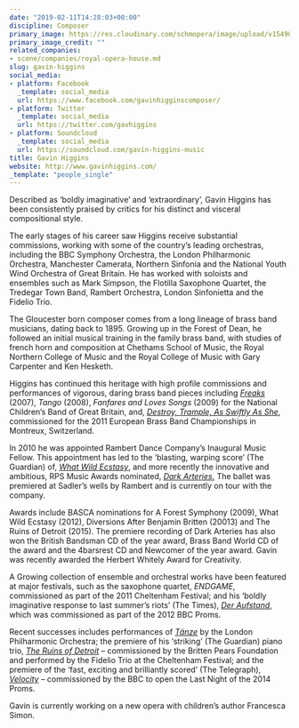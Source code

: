 ```yaml
---
date: "2019-02-11T14:28:03+00:00"
discipline: Composer
primary_image: https://res.cloudinary.com/schmopera/image/upload/v1549895207/media/2019/02/GavinHiggins.jpg
primary_image_credit: ""
related_companies:
- scene/companies/royal-opera-house.md
slug: gavin-higgins
social_media:
- platform: Facebook
  _template: social_media
  url: https://www.facebook.com/gavinhigginscomposer/
- platform: Twitter
  _template: social_media
  url: https://twitter.com/gavhiggins
- platform: Soundcloud
  _template: social_media
  url: https://soundcloud.com/gavin-higgins-music
title: Gavin Higgins
website: http://www.gavinhiggins.com/
_template: "people_single"
---
```

Described as ‘boldly imaginative’ and ‘extraordinary’, Gavin Higgins has been consistently praised by critics for his distinct and visceral compositional style.

The early stages of his career saw Higgins receive substantial commissions, working with some of the country’s leading orchestras, including the BBC Symphony Orchestra, the London Philharmonic Orchestra, Manchester Camerata, Northern Sinfonia and the National Youth Wind Orchestra of Great Britain. He has worked with soloists and ensembles such as Mark Simpson, the Flotilla Saxophone Quartet, the Tredegar Town Band, Rambert Orchestra, London Sinfonietta and the Fidelio Trio.

The Gloucester born composer comes from a long lineage of brass band musicians, dating back to 1895. Growing up in the Forest of Dean, he followed an initial musical training in the family brass band, with studies of french horn and composition at Chethams School of Music, the Royal Northern College of Music and the Royal College of Music with Gary Carpenter and Ken Hesketh.

Higgins has continued this heritage with high profile commissions and performances of vigorous, daring brass band pieces including [_Freaks_](https://soundcloud.com/gavin-higgins-music/freaks-gavin-higgins) (2007), _Tango_ (2008), _Fanfares and Loves Songs_ (2009) for the National Children’s Band of Great Britain, and, [_Destroy, Trample, As Swiftly As She_](https://soundcloud.com/gavin-higgins-music/destroy-trample-as-swiftly), commissioned for the 2011 European Brass Band Championships in Montreux, Switzerland.

In 2010 he was appointed Rambert Dance Company’s Inaugural Music Fellow. This appointment has led to the ‘blasting, warping score’ (The Guardian) of, [_What Wild Ecstasy_](https://soundcloud.com/gavin-higgins-music/what-wild-ecstasy-gavin), and more recently the innovative and ambitious, RPS Music Awards nominated, [_Dark Arteries._](https://www.youtube.com/watch?v=4LD4uMprMsw) The ballet was premiered at Sadler’s wells by Rambert and is currently on tour with the company.

Awards include BASCA nominations for A Forest Symphony (2009), What Wild Ecstasy (2012), Diversions After Benjamin Britten (20013) and The Ruins of Detroit (2015). The premiere recording of Dark Arteries has also won the British Bandsman CD of the year award, Brass Band World CD of the award and the 4barsrest CD and Newcomer of the year award. Gavin was recently awarded the Herbert Whitely Award for Creativity.

A Growing collection of ensemble and orchestral works have been featured at major festivals, such as the saxophone quartet, _ENDGAME_, commissioned as part of the 2011 Cheltenham Festival; and his ‘boldly imaginative response to last summer’s riots’ (The Times), [_Der Aufstand_](https://soundcloud.com/gavin-higgins-music/der-aufstand), which was commissioned as part of the 2012 BBC Proms.

Recent successes includes performances of [_Tänze_](https://www.youtube.com/watch?v=i82pxAominQ) by the London Philharmonic Orchestra; the premiere of his ‘striking’ (The Guardian) piano trio, [_The Ruins of Detroit_](http://www.cheltenhamfestivals.com/music/whats-on/2014/fidelio-trio/) – commissioned by the Britten Pears Foundation and performed by the Fidelio Trio at the Cheltenham Festival; and the premiere of the ‘fast, exciting and brilliantly scored’ (The Telegraph), [_Velocity_](https://soundcloud.com/gavin-higgins-music/velocity) _–_ commissioned by the BBC to open the Last Night of the 2014 Proms.

Gavin is currently working on a new opera with children’s author Francesca Simon.